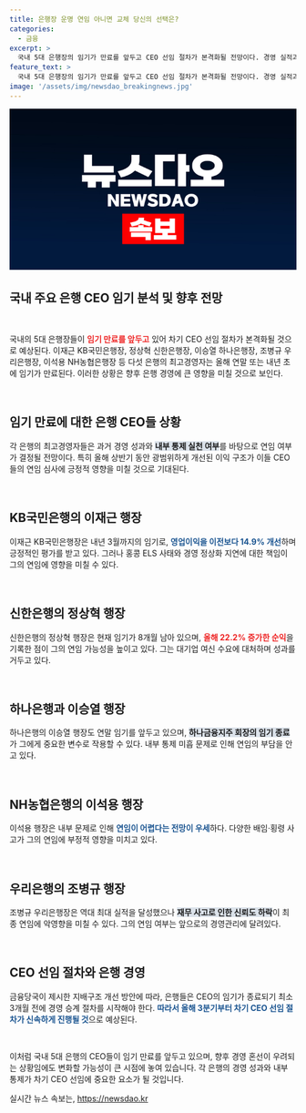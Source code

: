```yaml
---
title: 은행장 운명 연임 아니면 교체 당신의 선택은?
categories:
  - 금융
excerpt: >
  국내 5대 은행장의 임기가 만료를 앞두고 CEO 선임 절차가 본격화될 전망이다. 경영 실적과 내부통제가 연임을 좌우하며, 각 은행의 CEO들이 연말과 내년 초 일제히 새 인물을 맞이할 준비를 하고 있다.
feature_text: >
  국내 5대 은행장의 임기가 만료를 앞두고 CEO 선임 절차가 본격화될 전망이다. 경영 실적과 내부통제가 연임을 좌우하며, 각 은행의 CEO들이 연말과 내년 초 일제히 새 인물을 맞이할 준비를 하고 있다.
image: '/assets/img/newsdao_breakingnews.jpg'
---
```


<p><img src="/assets/img/newsdao_breakingnews.jpg" alt="koreaapp 속보" /></p>

<h2 data-ke-size="size26">국내 주요 은행 CEO 임기 분석 및 향후 전망</h2>

<p data-ke-size="size16">&nbsp;</p>

<p>국내의 5대 은행장들이 <b><span style="color: #ee2323;">임기 만료를 앞두고</span></b> 있어 차기 CEO 선임 절차가 본격화될 것으로 예상된다. 이재근 KB국민은행장, 정상혁 신한은행장, 이승열 하나은행장, 조병규 우리은행장, 이석용 NH농협은행장 등 다섯 은행의 최고경영자는 올해 연말 또는 내년 초에 임기가 만료된다. 이러한 상황은 향후 은행 경영에 큰 영향을 미칠 것으로 보인다. </p>

<p data-ke-size="size16">&nbsp;</p>

<h2 data-ke-size="size26">임기 만료에 대한 은행 CEO들 상황</h2>

<p>각 은행의 최고경영자들은 과거 경영 성과와 <b><span style="background-color: #21538527;">내부 통제 실천 여부</span></b>를 바탕으로 연임 여부가 결정될 전망이다. 특히 올해 상반기 동안 광범위하게 개선된 이익 구조가 이들 CEO들의 연임 심사에 긍정적 영향을 미칠 것으로 기대된다.</p>

<p data-ke-size="size16">&nbsp;</p>

<h2 data-ke-size="size26">KB국민은행의 이재근 행장</h2>

<p>이재근 KB국민은행장은 내년 3월까지의 임기로, <b><span style="color: #1a5490;">영업이익을 이전보다 14.9% 개선</span></b>하며 긍정적인 평가를 받고 있다. 그러나 홍콩 ELS 사태와 경영 정상화 지연에 대한 책임이 그의 연임에 영향을 미칠 수 있다.</p>

<p data-ke-size="size16">&nbsp;</p>

<h2 data-ke-size="size26">신한은행의 정상혁 행장</h2>

<p>신한은행의 정상혁 행장은 현재 임기가 8개월 남아 있으며, <b><span style="color: #ee2323;">올해 22.2% 증가한 순익</span></b>을 기록한 점이 그의 연임 가능성을 높이고 있다. 그는 대기업 여신 수요에 대처하며 성과를 거두고 있다.</p>

<p data-ke-size="size16">&nbsp;</p>

<h2 data-ke-size="size26">하나은행과 이승열 행장</h2>

<p>하나은행의 이승열 행장도 연말 임기를 앞두고 있으며, <b><span style="background-color: #21538527;">하나금융지주 회장의 임기 종료</span></b>가 그에게 중요한 변수로 작용할 수 있다. 내부 통제 미흡 문제로 인해 연임의 부담을 안고 있다.</p>

<p data-ke-size="size16">&nbsp;</p>

<h2 data-ke-size="size26">NH농협은행의 이석용 행장</h2>

<p>이석용 행장은 내부 문제로 인해 <b><span style="color: #1a5490;">연임이 어렵다는 전망이 우세</span></b>하다. 다양한 배임·횡령 사고가 그의 연임에 부정적 영향을 미치고 있다. </p>

<p data-ke-size="size16">&nbsp;</p>

<h2 data-ke-size="size26">우리은행의 조병규 행장</h2>

<p>조병규 우리은행장은 역대 최대 실적을 달성했으나 <b><span style="background-color: #21538527;">재무 사고로 인한 신뢰도 하락</span></b>이 최종 연임에 악영향을 미칠 수 있다. 그의 연임 여부는 앞으로의 경영관리에 달려있다. </p>

<p data-ke-size="size16">&nbsp;</p>

<h2 data-ke-size="size26">CEO 선임 절차와 은행 경영</h2>

<p>금융당국이 제시한 지배구조 개선 방안에 따라, 은행들은 CEO의 임기가 종료되기 최소 3개월 전에 경영 승계 절차를 시작해야 한다. <b><span style="color: #1a5490;">따라서 올해 3분기부터 차기 CEO 선임 절차가 신속하게 진행될 것</span></b>으로 예상된다.</p>

<p data-ke-size="size16">&nbsp;</p>

<p>이처럼 국내 5대 은행의 CEO들이 임기 만료를 앞두고 있으며, 향후 경영 혼선이 우려되는 상황임에도 변화할 가능성이 큰 시점에 놓여 있습니다. 각 은행의 경영 성과와 내부 통제가 차기 CEO 선임에 중요한 요소가 될 것입니다. </p>
실시간 뉴스 속보는, <a href="https://newsdao.kr" rel="dofollow">https://newsdao.kr</a>


